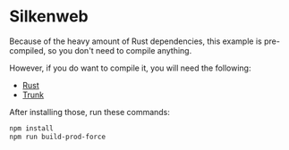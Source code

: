 # Silkenweb

Because of the heavy amount of Rust dependencies, this example is pre-compiled, so you don't need to compile anything.

However, if you do want to compile it, you will need the following:

- [Rust](https://www.rust-lang.org/tools/install)
- [Trunk](https://trunkrs.dev/)

After installing those, run these commands:

```sh
npm install
npm run build-prod-force
```
